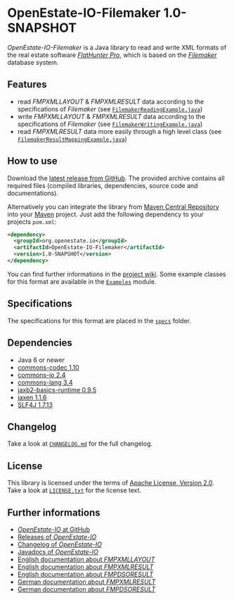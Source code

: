 OpenEstate-IO-Filemaker 1.0-SNAPSHOT
====================================

*OpenEstate-IO-Filemaker* is a Java library to read and write XML formats of
the real estate software [*FlatHunter Pro*](http://www.fmmedia.de/immobilien/flathunterpro),
which is based on the [*Filemaker*](http://www.filemaker.com/) database system.


Features
--------

-   read *FMPXMLLAYOUT* & *FMPXMLRESULT* data according to the specifications
    of *Filemaker*
    (see [`FilemakerReadingExample.java`](https://github.com/OpenEstate/OpenEstate-IO/blob/develop/Examples/src/main/java/org/openestate/io/examples/FilemakerReadingExample.java))
-   write *FMPXMLLAYOUT* & *FMPXMLRESULT* data according to the specifications
    of *Filemaker*
    (see [`FilemakerWritingExample.java`](https://github.com/OpenEstate/OpenEstate-IO/blob/develop/Examples/src/main/java/org/openestate/io/examples/FilemakerWritingExample.java))
-   read *FMPXMLRESULT* data more easily through a high level class
    (see [`FilemakerResultMappingExample.java`](https://github.com/OpenEstate/OpenEstate-IO/blob/develop/Examples/src/main/java/org/openestate/io/examples/FilemakerResultMappingExample.java))


How to use
----------

Download the [latest release from GitHub](https://github.com/OpenEstate/OpenEstate-IO/releases/latest).
The provided archive contains all required files (compiled libraries,
dependencies, source code and documentations).

Alternatively you can integrate the library from
[Maven Central Repository](http://search.maven.org/#search|ga|1|org.openestate.io)
into your [Maven](http://maven.apache.org/) project. Just add the following
dependency to your projects `pom.xml`:

```xml
<dependency>
  <groupId>org.openestate.io</groupId>
  <artifactId>OpenEstate-IO-Filemaker</artifactId>
  <version>1.0-SNAPSHOT</version>
</dependency>
```

You can find further informations in the
[project wiki](https://github.com/OpenEstate/OpenEstate-IO/wiki/Usage-Filemaker).
Some example classes for this format are available in the
[`Examples`](https://github.com/OpenEstate/OpenEstate-IO/tree/develop/Examples)
module.


Specifications
--------------

The specifications for this format are placed in the [`specs`](specs) folder.


Dependencies
------------

-   Java 6 or newer
-   [commons-codec 1.10](http://commons.apache.org/proper/commons-codec/)
-   [commons-io 2.4](http://commons.apache.org/proper/commons-io/)
-   [commons-lang 3.4](http://commons.apache.org/proper/commons-lang/)
-   [jaxb2-basics-runtime 0.9.5](https://github.com/highsource/jaxb2-basics)
-   [jaxen 1.1.6](http://jaxen.codehaus.org/)
-   [SLF4J 1.7.13](http://www.slf4j.org/)


Changelog
---------

Take a look at
[`CHANGELOG.md`](https://github.com/OpenEstate/OpenEstate-IO/blob/develop/CHANGELOG.md)
for the full changelog.


License
-------

This library is licensed under the terms of
[Apache License, Version 2.0](http://www.apache.org/licenses/LICENSE-2.0.html).
Take a look at
[`LICENSE.txt`](https://github.com/OpenEstate/OpenEstate-IO/blob/develop/LICENSE.txt)
for the license text.


Further informations
--------------------

-   [*OpenEstate-IO* at GitHub](https://github.com/OpenEstate/OpenEstate-IO)
-   [Releases of *OpenEstate-IO*](https://github.com/OpenEstate/OpenEstate-IO/releases)
-   [Changelog of *OpenEstate-IO*](https://github.com/OpenEstate/OpenEstate-IO/blob/develop/CHANGELOG.md)
-   [Javadocs of *OpenEstate-IO*](http://manual.openestate.org/OpenEstate-IO/)
-   [English documentation about *FMPXMLLAYOUT*](http://etutorials.org/XML/filemaker+pro+6+developers+guide+to+xml_xsl/Chapter+4+FileMaker+Pro+XML+Schema+or+Grammar+Formats+DTDs/4.1+FMPXMLLAYOUT+Schema+Grammar/)
-   [English documentation about *FMPXMLRESULT*](http://etutorials.org/XML/filemaker+pro+6+developers+guide+to+xml_xsl/Chapter+4+FileMaker+Pro+XML+Schema+or+Grammar+Formats+DTDs/4.2+FMPXMLRESULT+Schema+Grammar/)
-   [English documentation about *FMPDSORESULT*](http://etutorials.org/XML/filemaker+pro+6+developers+guide+to+xml_xsl/Chapter+4+FileMaker+Pro+XML+Schema+or+Grammar+Formats+DTDs/4.3+FMPDSORESULT+Schema+Grammar/)
-   [German documentation about *FMPXMLRESULT*](http://www.filemaker.com/de/help/html/import_export.16.30.html)
-   [German documentation about *FMPDSORESULT*](http://www.filemaker.com/de/help/html/import_export.16.29.html)

